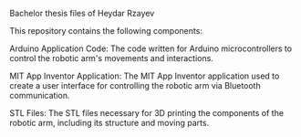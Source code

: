 Bachelor thesis files of Heydar Rzayev

This repository contains the following components:


Arduino Application Code: The code written for Arduino microcontrollers to control the robotic arm's movements and interactions.

MIT App Inventor Application: The MIT App Inventor application used to create a user interface for controlling the robotic arm via Bluetooth communication.

STL Files: The STL files necessary for 3D printing the components of the robotic arm, including its structure and moving parts.


